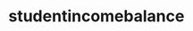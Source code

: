 # studentincomebalance
<!-- Demo practise
this will be web app where student can track their hour worked in week and expected salary and categories saving and expendture -->